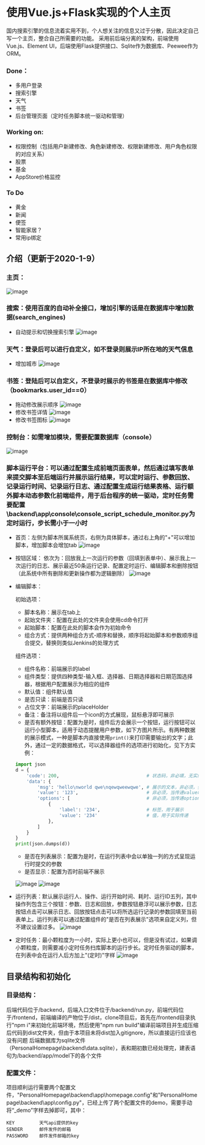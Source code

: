 # 使用Vue.js+Flask实现的个人主页
国内搜索引擎的信息流着实用不到，个人想关注的信息又过于分散，因此决定自己写一个主页，整合自己所需要的功能。
采用前后端分离的架构，前端使用Vue.js、Element UI，后端使用Flask提供接口、Sqlite作为数据库、Peewee作为ORM。
### Done：
- 多用户登录
- 搜索引擎
- 天气
- 书签
- 后台管理页面（定时任务脚本统一驱动和管理）
### Working on:
- 权限控制（包括用户新建修改、角色新建修改、权限新建修改、用户角色权限的对应关系）
- 股票
- 基金
- AppStore价格监控
### To Do
- 黄金
- 新闻
- 便签
- 智能家居？
- 常用ip绑定
## 介绍（更新于2020-1-9）
### 主页：
![image](https://user-images.githubusercontent.com/27627484/71998100-fae58980-3279-11ea-806e-8a1a9c09df51.png)
### 搜索：使用百度的自动补全接口，增加引擎的话是在数据库中增加数据(search_engines)
- 自动提示和切换搜索引擎
![image](https://user-images.githubusercontent.com/27627484/71998812-3f255980-327b-11ea-9e6d-7ad97cd5c18d.png)
### 天气：登录后可以进行自定义，如不登录则展示IP所在地的天气信息
- 增加城市
![image](https://user-images.githubusercontent.com/27627484/71998875-53695680-327b-11ea-99ce-28e75fd20675.png)
### 书签：登陆后可以自定义，不登录时展示的书签是在数据库中修改（bookmarks.user_id==0）
- 拖动修改展示顺序
![image](https://user-images.githubusercontent.com/27627484/71998914-6c720780-327b-11ea-84a1-d4c5efeceaee.png)
- 修改书签详情
![image](https://user-images.githubusercontent.com/27627484/71998951-7ac02380-327b-11ea-8249-d48f6aa21adb.png)
- 修改书签图标
![image](https://user-images.githubusercontent.com/27627484/71999000-90354d80-327b-11ea-8fe1-15c9901eb24d.png)
### 控制台：如需增加模块，需要配置数据库（console）
![image](https://user-images.githubusercontent.com/27627484/71999094-c4a90980-327b-11ea-97ae-7e683663aa50.png)
### 脚本运行平台：可以通过配置生成前端页面表单，然后通过填写表单来提交脚本至后端运行并展示运行结果，可以定时运行、参数回放、记录运行时间、记录运行日志、通过配置生成运行结果表格、运行额外脚本动态参数化前端组件，用于后台程序的统一驱动，定时任务需要配置\backend\app\console\console_script_schedule_monitor.py为定时运行，步长需小于一小时
- 首页：左侧为脚本所属系统页，右侧为具体脚本，通过右上角的"+"可以增加脚本，增加脚本会增加tab
![image](https://user-images.githubusercontent.com/27627484/72076975-6dfe0700-3331-11ea-9253-717766654a2d.png)
- 按钮区域：
  依次为：回放我上一次运行的参数（回填到表单中）、展示我上一次运行的日志、展示最近50条运行记录、配置定时运行、编辑脚本和删除按钮（此系统中所有删除和更新操作都为逻辑删除）
![image](https://user-images.githubusercontent.com/27627484/72077181-ca612680-3331-11ea-9a88-37c6ead5e6f9.png)
- 编辑脚本：

  初始选项：
  - 脚本名称：展示在tab上
  - 起始文件夹：配置在此处的文件夹会使用cd命令打开
  - 起始脚本：配置在此处的脚本会作为初始命令
  - 组合方式：提供两种组合方式-顺序和替换，顺序将起始脚本和参数顺序组合提交，替换则类似Jenkins的处理方式
  
   组件选项：
  - 组件名称：前端展示的label
  - 组件类型：提供四种类型-输入框、选择器、日期选择器和日期范围选择器，根据用户配置展示为相应的组件
  - 默认值：组件默认值
  - 是否只读：前端是否只读
  - 占位文字：前端展示的placeHolder
  - 备注：备注将以组件后一个icon的方式展现，鼠标悬浮即可展示
  - 是否有额外按钮：配置为是时，组件后方会展示一个按钮，运行按钮可以运行小型脚本，适用于动态提醒用户参数，如下方图片所示。有两种数据的展示模式，一种是脚本内直接使用`print()`来打印需要输出的文字；此外，通过一定的数据格式，可以选择器组件的选项进行初始化，见下方实例：
  ```python
  import json
  d = {
      'code': 200,                                # 状态码，非必填，无实际作用
      'data': {
          'msg': 'hello\nworld qwe\nqewqweewqwe', # 展示的文本，非必须，会被解析为html，使用"\n"换行
          'value': '123',                         # 非必须，当传递value时，会将组件内的值替换成传回的值
          'options': [                            # 非必须，当传递options时，会将选择器组件内的选项替换成传回的选项
              {
                  'label': '234',                 # 标签，用于展示
                  'value': '234'                  # 值，用于实际传递
              },
          ]
      }
  }
  print(json.dumps(d))
  ```
  - 是否在列表展示：配置为是时，在运行列表中会以单独一列的方式呈现运行时提交的参数
  - 是否显示：配置为否时前端不展示
  
  ![image](https://user-images.githubusercontent.com/27627484/72078174-95ee6a00-3333-11ea-9d24-be5e4ff41309.png)
  ![image](https://user-images.githubusercontent.com/27627484/72077217-d947d900-3331-11ea-97ce-6a7cbda6e09d.png)
- 运行列表：默认展示运行人、操作、运行开始时间、耗时、运行ID五列，其中操作列包含三个按钮：参数、日志和回放，参数按钮悬浮可以展示参数，日志按钮点击可以展示日志、回放按钮点击可以将所选运行记录的参数回填至当前表单上。运行列表可以通过配置组件的"是否在列表展示"选项来自定义列，但不建议设置过多。
![image](https://user-images.githubusercontent.com/27627484/72077227-df3dba00-3331-11ea-9e03-b82439f5cda8.png)
- 定时任务：最小颗粒度为一小时，实际上更小也可以，但是没有试过，如果调小颗粒度，则需要减小定时任务扫库脚本的运行步长。定时任务驱动的脚本，在列表中会在运行人后方加上"(定时)"字样
![image](https://user-images.githubusercontent.com/27627484/72083322-90e1e880-333c-11ea-9995-774f0faeae73.png)


## 目录结构和初始化
### 目录结构：

  后端代码位于/backend，后端入口文件位于/backend/run.py，前端代码位于/frontend，前端编译的产物位于/dist，clone项目后，首先在/frontend目录执行"npm i"来初始化前端环境，然后使用"npm run build"编译前端项目并生成压缩后代码到dist文件夹，但由于本项目未将dist加入gitignore，所以直接运行应该也没有问题
  后端数据库为sqlite文件（PersonalHomepage\backend\data.sqlite），表和期初数已经处理完，建表语句为/backend/app/model下的各个文件
### 配置文件：
  项目顺利运行需要两个配置文件，"PersonalHomepage\backend\app\homepage.config"和"PersonalHomepage\backend\app\config.py"，已经上传了两个配置文件的demo，需要手动将“_demo”字样去掉即可，其中：
    
    KEY         天气api提供的key
    SENDER      邮件发件的邮箱
    PASSWORD    邮件发件邮箱的key
